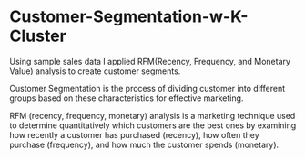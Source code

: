 # Customer-Segmentation-w-K-Cluster

Using sample sales data I applied RFM(Recency, Frequency, and Monetary Value) analysis to create customer segments. 

Customer Segmentation is the process of dividing customer into different groups based on these characteristics for effective marketing.

RFM (recency, frequency, monetary) analysis is a marketing technique used to determine quantitatively which customers are the best ones by examining 
how recently a customer has purchased (recency), how often they purchase (frequency), and how much the customer spends (monetary).
